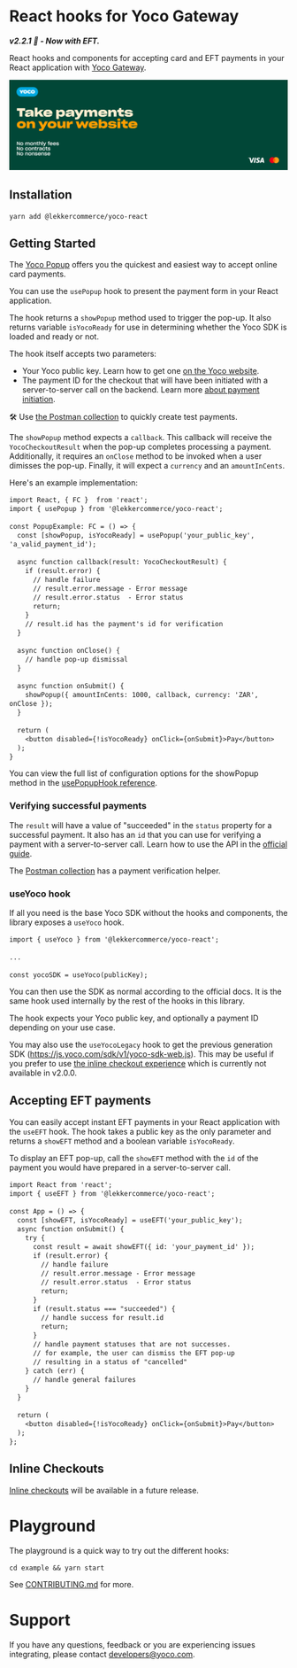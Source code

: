 # React hooks for Yoco Gateway

_**v2.2.1 🎉 - Now with EFT.**_

React hooks and components for accepting card and EFT payments in your React application with [Yoco Gateway](https://www.yoco.com/za/yoco-gateway/).

![Yoco payments banner](./docs/yoco-banner-1544x500.png)

## Installation

```
yarn add @lekkercommerce/yoco-react
```
## Getting Started

The [Yoco Popup](https://developer.yoco.com/online/popup/popup) offers you the quickest and easiest way to accept online card payments.

You can use the `usePopup` hook to present the payment form in your React application.

The hook returns a `showPopup` method used to trigger the pop-up. It also returns variable `isYocoReady` for use in determining whether the Yoco SDK is loaded and ready or not.

The hook itself accepts two parameters:
- Your Yoco public key. Learn how to get one [on the Yoco website](https://developer.yoco.com/online/resources/integration-keys).
- The payment ID for the checkout that will have been initiated with a server-to-server call on the backend. Learn more [about payment initiation](https://deploy-preview-38--modest-shannon-b4f7f0.netlify.app/blackbird/sdk/accept-payments#2-initiate-a-payment).

🛠️ Use [the Postman collection](./docs/YocoBlackbirdv1.0.0.postman_collection.json) to quickly create test payments.

The `showPopup` method expects a `callback`. This callback will receive the `YocoCheckoutResult` when the pop-up completes processing a payment.
Additionally, it requires an `onClose` method to be invoked when a user dimisses the pop-up.
Finally, it will expect a `currency` and an `amountInCents`.

Here's an example implementation:

```tsx
import React, { FC }  from 'react';
import { usePopup } from '@lekkercommerce/yoco-react';

const PopupExample: FC = () => {
  const [showPopup, isYocoReady] = usePopup('your_public_key', 'a_valid_payment_id');

  async function callback(result: YocoCheckoutResult) {
    if (result.error) {
      // handle failure
      // result.error.message - Error message
      // result.error.status  - Error status
      return;
    }
    // result.id has the payment's id for verification
  }

  async function onClose() {
    // handle pop-up dismissal
  }

  async function onSubmit() {
    showPopup({ amountInCents: 1000, callback, currency: 'ZAR', onClose });
  }

  return (
    <button disabled={!isYocoReady} onClick={onSubmit}>Pay</button>
  );
}
```

You can view the full list of configuration options for the showPopup method in the [usePopupHook reference](./docs/usePopupHook.md).

### Verifying successful payments
The `result` will have a value of "succeeded" in the `status` property for a successful payment.
It also has an `id` that you can use for verifying a payment with a server-to-server call.
Learn how to use the API in the [official guide](https://deploy-preview-38--modest-shannon-b4f7f0.netlify.app/blackbird/sdk/save-card-during-payment#6-optional-verify-the-payment-succeeded).

The [Postman collection](./docs/YocoBlackbirdv1.0.0.postman_collection.json) has a payment verification helper.

### useYoco hook

If all you need is the base Yoco SDK without the hooks and components, the library exposes a `useYoco` hook.

```tsx
import { useYoco } from '@lekkercommerce/yoco-react';

...

const yocoSDK = useYoco(publicKey);
```

You can then use the SDK as normal according to the official docs. It is the same hook used internally by the rest of the hooks in this library.

The hook expects your Yoco public key, and optionally a payment ID depending on your use case.

You may also use the `useYocoLegacy` hook to get the previous generation SDK (https://js.yoco.com/sdk/v1/yoco-sdk-web.js). This may be useful if you prefer to use [the inline checkout experience](https://developer.yoco.com/online/inline/inline) which is currently not available in v2.0.0.

## Accepting EFT payments
You can easily accept instant EFT payments in your React application with the `useEFT` hook.
The hook takes a public key as the only parameter and returns a `showEFT` method and a boolean variable `isYocoReady`.

To display an EFT pop-up, call the `showEFT` method with the `id` of the payment you would have prepared in a server-to-server call.

```tsx
import React from 'react';
import { useEFT } from '@lekkercommerce/yoco-react';

const App = () => {
  const [showEFT, isYocoReady] = useEFT('your_public_key');
  async function onSubmit() {
    try {
      const result = await showEFT({ id: 'your_payment_id' });
      if (result.error) {
        // handle failure
        // result.error.message - Error message
        // result.error.status  - Error status
        return;
      }
      if (result.status === "succeeded") {
        // handle success for result.id
        return;
      }
      // handle payment statuses that are not successes.
      // for example, the user can dismiss the EFT pop-up
      // resulting in a status of "cancelled"
    } catch (err) {
      // handle general failures
    }
  }

  return (
    <button disabled={!isYocoReady} onClick={onSubmit}>Pay</button>
  );
};
```

## Inline Checkouts
[Inline checkouts](https://developer.yoco.com/online/inline/inline) will be available in a future release.

# Playground
The playground is a quick way to try out the different hooks:
```
cd example && yarn start
```

See [CONTRIBUTING.md](./CONTRIBUTING.md) for more.

# Support

If you have any questions, feedback or you are experiencing issues integrating, please contact developers@yoco.com.
